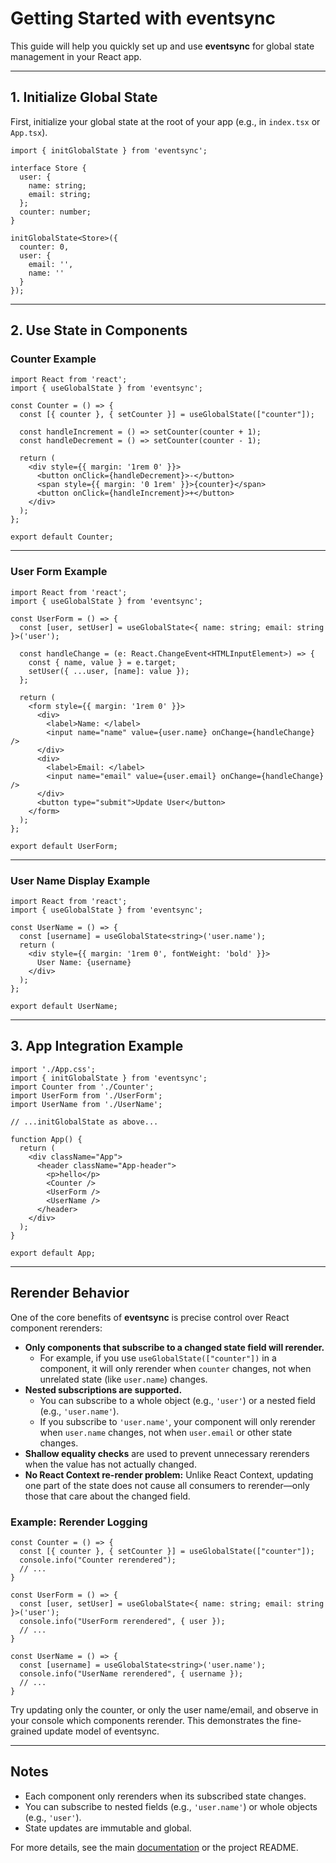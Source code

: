 # Getting Started with eventsync

This guide will help you quickly set up and use **eventsync** for global state management in your React app.

---

## 1. Initialize Global State

First, initialize your global state at the root of your app (e.g., in `index.tsx` or `App.tsx`).

```tsx
import { initGlobalState } from 'eventsync';

interface Store {
  user: {
    name: string;
    email: string;
  };
  counter: number;
}

initGlobalState<Store>({
  counter: 0,
  user: {
    email: '',
    name: ''
  }
});
```

---

## 2. Use State in Components

### Counter Example

```tsx
import React from 'react';
import { useGlobalState } from 'eventsync';

const Counter = () => {
  const [{ counter }, { setCounter }] = useGlobalState(["counter"]);

  const handleIncrement = () => setCounter(counter + 1);
  const handleDecrement = () => setCounter(counter - 1);

  return (
    <div style={{ margin: '1rem 0' }}>
      <button onClick={handleDecrement}>-</button>
      <span style={{ margin: '0 1rem' }}>{counter}</span>
      <button onClick={handleIncrement}>+</button>
    </div>
  );
};

export default Counter;
```

---

### User Form Example

```tsx
import React from 'react';
import { useGlobalState } from 'eventsync';

const UserForm = () => {
  const [user, setUser] = useGlobalState<{ name: string; email: string }>('user');

  const handleChange = (e: React.ChangeEvent<HTMLInputElement>) => {
    const { name, value } = e.target;
    setUser({ ...user, [name]: value });
  };

  return (
    <form style={{ margin: '1rem 0' }}>
      <div>
        <label>Name: </label>
        <input name="name" value={user.name} onChange={handleChange} />
      </div>
      <div>
        <label>Email: </label>
        <input name="email" value={user.email} onChange={handleChange} />
      </div>
      <button type="submit">Update User</button>
    </form>
  );
};

export default UserForm;
```

---

### User Name Display Example

```tsx
import React from 'react';
import { useGlobalState } from 'eventsync';

const UserName = () => {
  const [username] = useGlobalState<string>('user.name');
  return (
    <div style={{ margin: '1rem 0', fontWeight: 'bold' }}>
      User Name: {username}
    </div>
  );
};

export default UserName;
```

---

## 3. App Integration Example

```tsx
import './App.css';
import { initGlobalState } from 'eventsync';
import Counter from './Counter';
import UserForm from './UserForm';
import UserName from './UserName';

// ...initGlobalState as above...

function App() {
  return (
    <div className="App">
      <header className="App-header">
        <p>hello</p>
        <Counter />
        <UserForm />
        <UserName />
      </header>
    </div>
  );
}

export default App;
```

---


## Rerender Behavior

One of the core benefits of **eventsync** is precise control over React component rerenders:

- **Only components that subscribe to a changed state field will rerender.**
  - For example, if you use `useGlobalState(["counter"])` in a component, it will only rerender when `counter` changes, not when unrelated state (like `user.name`) changes.
- **Nested subscriptions are supported.**
  - You can subscribe to a whole object (e.g., `'user'`) or a nested field (e.g., `'user.name'`).
  - If you subscribe to `'user.name'`, your component will only rerender when `user.name` changes, not when `user.email` or other state changes.
- **Shallow equality checks** are used to prevent unnecessary rerenders when the value has not actually changed.
- **No React Context re-render problem:** Unlike React Context, updating one part of the state does not cause all consumers to rerender—only those that care about the changed field.

### Example: Rerender Logging

```tsx
const Counter = () => {
  const [{ counter }, { setCounter }] = useGlobalState(["counter"]);
  console.info("Counter rerendered");
  // ...
}

const UserForm = () => {
  const [user, setUser] = useGlobalState<{ name: string; email: string }>('user');
  console.info("UserForm rerendered", { user });
  // ...
}

const UserName = () => {
  const [username] = useGlobalState<string>('user.name');
  console.info("UserName rerendered", { username });
  // ...
}
```

Try updating only the counter, or only the user name/email, and observe in your console which components rerender. This demonstrates the fine-grained update model of eventsync.

---

## Notes
- Each component only rerenders when its subscribed state changes.
- You can subscribe to nested fields (e.g., `'user.name'`) or whole objects (e.g., `'user'`).
- State updates are immutable and global.

For more details, see the main [documentation](./index.md) or the project README.
